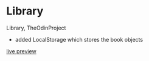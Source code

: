 # Library
Library, TheOdinProject

- added LocalStorage which stores the book objects


[live preview](https://novachaos82.github.io/Library/)
